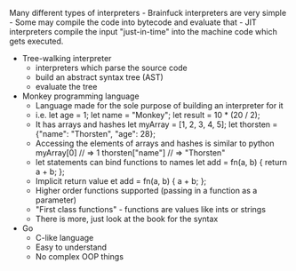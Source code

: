  Many different types of interpreters
	- Brainfuck interpreters are very simple
	- Some may compile the code into bytecode and evaluate that
	- JIT interpreters compile the input "just-in-time" into the machine code which gets executed.
- Tree-walking interpreter
	- interpreters which parse the source code
	- build an abstract syntax tree (AST)
	- evaluate the tree
- Monkey programming language
	- Language made for the sole purpose of building an interpreter for it
	- i.e.
	let age = 1;
	let name = "Monkey";
	let result = 10 * (20 / 2);
	- It has arrays and hashes
	let myArray = [1, 2, 3, 4, 5];
	let thorsten = {"name": "Thorsten", "age": 28};
	- Accessing the elements of arrays and hashes is similar to python
	myArray[0] // => 1
	thorsten["name"] // => "Thorsten"
	- let statements can bind functions to names
	let add = fn(a, b) { return a + b; };
	- Implicit return value 
	et add = fn(a, b) { a + b; };
	- Higher order functions supported (passing in a function as a parameter)
	- "First class functions" - functions are values like ints or strings
	- There is more, just look at the book for the syntax
- Go
	- C-like language
	- Easy to understand
	- No complex OOP things